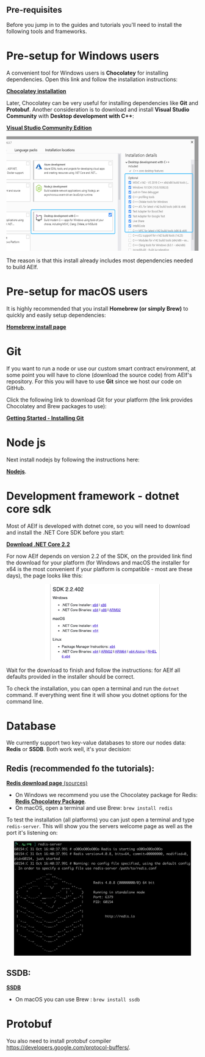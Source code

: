 
## Pre-requisites 

Before you jump in to the guides and tutorials you'll need to install the following tools and frameworks.

# Pre-setup for Windows users

A convenient tool for Windows users is **Chocolatey** for installing dependencies. Open this link and follow the installation instructions:

[**Chocolatey installation**](https://chocolatey.org/install)

Later, Chocolatey can be very useful for installing dependencies like **Git** and **Protobuf**.
Another consideration is to download and install **Visual Studio Community** with **Desktop development with C++**:

[**Visual Studio Community Edition**](https://visualstudio.microsoft.com/fr/downloads/?rr=https%3A%2F%2Fwww.google.com%2F)

<p align="center">
    <img src="vs-cpp-dep.png" height="300">
</p>

The reason is that this install already includes most dependencies needed to build AElf.

# Pre-setup for macOS users

It is highly recommended that you install **Homebrew (or simply Brew)** to quickly and easily setup dependencies:

[**Homebrew install page**](https://brew.sh/)

# Git

If you want to run a node or use our custom smart contract environment, at some point you will have to clone (download the source code) from AElf's repository. For this you will have to use **Git** since we host our code on GitHub.

Click the following link to download Git for your platform (the link provides Chocolatey and Brew packages to use):

[**Getting Started - Installing Git**](https://git-scm.com/book/en/v2/Getting-Started-Installing-Git)

# Node js

Next install nodejs by following the instructions here:

[**Nodejs**](https://nodejs.org/en/download/).

# Development framework - dotnet core sdk

Most of AElf is developed with dotnet core, so you will need to download and install the .NET Core SDK before you start:

[**Download .NET Core 2.2**](https://dotnet.microsoft.com/download/dotnet-core/2.2)

For now AElf depends on version 2.2 of the SDK, on the provided link find the download for your platform (for Windows and macOS the installer for x64 is the most convenient if your platform is compatible - most are these days), the page looks like this: 

<p align="center">
    <img src="dotnet-sdk-dl-link.png" height="200">
</p>

Wait for the download to finish and follow the instructions: for AElf all defaults provided in the installer should be correct.

To check the installation, you can open a terminal and run the ``dotnet`` command. If everything went fine it will show you dotnet options for the command line.

# Database

We currently support two key-value databases to store our nodes data: **Redis** or **SSDB**. Both work well, it's your decision:

## Redis (recommended fo the tutorials): 

[**Redis download page** (sources)](https://redis.io/)

- On Windows we recommend you use the Chocolatey package for Redis: [**Redis Chocolatey Package**](https://chocolatey.org/packages/redis-64#dependencies).
- On macOS, open a terminal and use Brew:  ```brew install redis```


To test the installation (all platforms) you can just open a terminal and type ```redis-server```. This will show you the servers welcome page as well as the port it's listening on:

<p align="center">
    <img src="redis.png" height="300">
</p>

## SSDB: 

[**SSDB**](http://ssdb.io/?lang=en) 

- On macOS you can use Brew : ```brew install ssdb```

# Protobuf

You also need to install protobuf compiler https://developers.google.com/protocol-buffers/.

